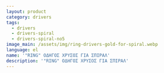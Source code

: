 ```yaml
---
layout: product
category: drivers
tags:
  - drivers
  - drivers-spiral
  - drivers-spiral-no5
image_main: /assets/img/ring-drivers-gold-for-spiral.webp
language: el
name: '"RING" ΟΔΗΓΟΣ ΧΡΥΣΟΣ ΓΙΑ ΣΠΙΡΑΛ'
description: '"RING" ΟΔΗΓΟΣ ΧΡΥΣΟΣ ΓΙΑ ΣΠΙΡΑΛ'
---
```

